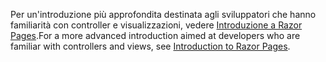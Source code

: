 <span data-ttu-id="1d72f-101">Per un'introduzione più approfondita destinata agli sviluppatori che hanno familiarità con controller e visualizzazioni, vedere [Introduzione a Razor Pages](xref:razor-pages/index).</span><span class="sxs-lookup"><span data-stu-id="1d72f-101">For a more advanced introduction aimed at developers who are familiar with controllers and views, see [Introduction to Razor Pages](xref:razor-pages/index).</span></span>
